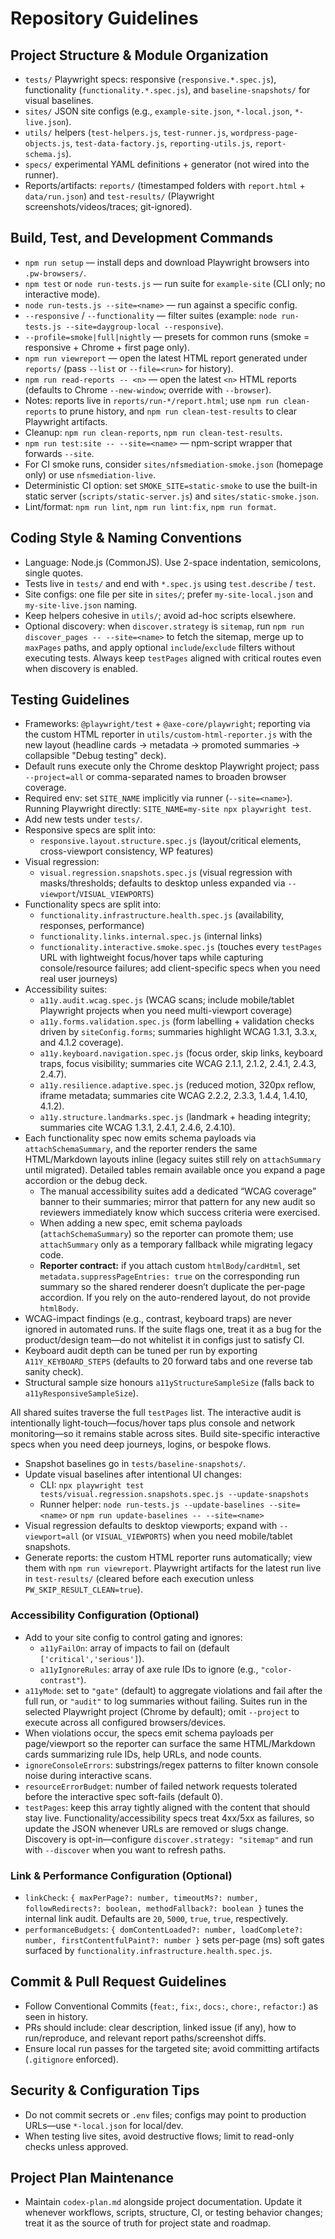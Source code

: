 # Repository Guidelines

## Project Structure & Module Organization
- `tests/` Playwright specs: responsive (`responsive.*.spec.js`), functionality (`functionality.*.spec.js`), and `baseline-snapshots/` for visual baselines.
- `sites/` JSON site configs (e.g., `example-site.json`, `*-local.json`, `*-live.json`).
- `utils/` helpers (`test-helpers.js`, `test-runner.js`, `wordpress-page-objects.js`, `test-data-factory.js`, `reporting-utils.js`, `report-schema.js`).
- `specs/` experimental YAML definitions + generator (not wired into the runner).
- Reports/artifacts: `reports/` (timestamped folders with `report.html` + `data/run.json`) and `test-results/` (Playwright screenshots/videos/traces; git-ignored).

## Build, Test, and Development Commands
- `npm run setup` — install deps and download Playwright browsers into `.pw-browsers/`.
- `npm test` or `node run-tests.js` — run suite for `example-site` (CLI only; no interactive mode).
- `node run-tests.js --site=<name>` — run against a specific config.
- `--responsive` / `--functionality` — filter suites (example: `node run-tests.js --site=daygroup-local --responsive`).
- `--profile=smoke|full|nightly` — presets for common runs (smoke = responsive + Chrome + first page only).
- `npm run viewreport` — open the latest HTML report generated under `reports/` (pass `--list` or `--file=<run>` for history).
- `npm run read-reports -- <n>` — open the latest `<n>` HTML reports (defaults to Chrome `--new-window`; override with `--browser`).
- Notes: reports live in `reports/run-*/report.html`; use `npm run clean-reports` to prune history, and `npm run clean-test-results` to clear Playwright artifacts.
- Cleanup: `npm run clean-reports`, `npm run clean-test-results`.
- `npm run test:site -- --site=<name>` — npm-script wrapper that forwards `--site`.
- For CI smoke runs, consider `sites/nfsmediation-smoke.json` (homepage only) or use `nfsmediation-live`.
 - Deterministic CI option: set `SMOKE_SITE=static-smoke` to use the built-in static server (`scripts/static-server.js`) and `sites/static-smoke.json`.
 - Lint/format: `npm run lint`, `npm run lint:fix`, `npm run format`.

## Coding Style & Naming Conventions
- Language: Node.js (CommonJS). Use 2-space indentation, semicolons, single quotes.
- Tests live in `tests/` and end with `*.spec.js` using `test.describe` / `test`.
- Site configs: one file per site in `sites/`; prefer `my-site-local.json` and `my-site-live.json` naming.
- Keep helpers cohesive in `utils/`; avoid ad-hoc scripts elsewhere.
- Optional discovery: when `discover.strategy` is `sitemap`, run `npm run discover_pages -- --site=<name>` to fetch the sitemap, merge up to `maxPages` paths, and apply optional `include`/`exclude` filters without executing tests. Always keep `testPages` aligned with critical routes even when discovery is enabled.

## Testing Guidelines
- Frameworks: `@playwright/test` + `@axe-core/playwright`; reporting via the custom HTML reporter in `utils/custom-html-reporter.js` with the new layout (headline cards → metadata → promoted summaries → collapsible "Debug testing" deck).
- Default runs execute only the Chrome desktop Playwright project; pass `--project=all` or comma-separated names to broaden browser coverage.
- Required env: set `SITE_NAME` implicitly via runner (`--site=<name>`). Running Playwright directly: `SITE_NAME=my-site npx playwright test`.
- Add new tests under `tests/`.
- Responsive specs are split into:
  - `responsive.layout.structure.spec.js` (layout/critical elements, cross-viewport consistency, WP features)
- Visual regression:
  - `visual.regression.snapshots.spec.js` (visual regression with masks/thresholds; defaults to desktop unless expanded via `--viewport`/`VISUAL_VIEWPORTS`)
- Functionality specs are split into:
  - `functionality.infrastructure.health.spec.js` (availability, responses, performance)
  - `functionality.links.internal.spec.js` (internal links)
  - `functionality.interactive.smoke.spec.js` (touches every `testPages` URL with lightweight focus/hover taps while capturing console/resource failures; add client-specific specs when you need real user journeys)
- Accessibility suites:
  - `a11y.audit.wcag.spec.js` (WCAG scans; include mobile/tablet Playwright projects when you need multi-viewport coverage)
  - `a11y.forms.validation.spec.js` (form labelling + validation checks driven by `siteConfig.forms`; summaries highlight WCAG 1.3.1, 3.3.x, and 4.1.2 coverage).
  - `a11y.keyboard.navigation.spec.js` (focus order, skip links, keyboard traps, focus visibility; summaries cite WCAG 2.1.1, 2.1.2, 2.4.1, 2.4.3, 2.4.7).
  - `a11y.resilience.adaptive.spec.js` (reduced motion, 320px reflow, iframe metadata; summaries cite WCAG 2.2.2, 2.3.3, 1.4.4, 1.4.10, 4.1.2).
  - `a11y.structure.landmarks.spec.js` (landmark + heading integrity; summaries cite WCAG 1.3.1, 2.4.1, 2.4.6, 2.4.10).
- Each functionality spec now emits schema payloads via `attachSchemaSummary`, and the reporter renders the same HTML/Markdown layouts inline (legacy suites still rely on `attachSummary` until migrated). Detailed tables remain available once you expand a page accordion or the debug deck.
  - The manual accessibility suites add a dedicated “WCAG coverage” banner to their summaries; mirror that pattern for any new audit so reviewers immediately know which success criteria were exercised.
  - When adding a new spec, emit schema payloads (`attachSchemaSummary`) so the reporter can promote them; use `attachSummary` only as a temporary fallback while migrating legacy code.
  - **Reporter contract:** if you attach custom `htmlBody`/`cardHtml`, set `metadata.suppressPageEntries: true` on the corresponding run summary so the shared renderer doesn’t duplicate the per-page accordion. If you rely on the auto-rendered layout, do not provide `htmlBody`.
- WCAG-impact findings (e.g., contrast, keyboard traps) are never ignored in automated runs. If the suite flags one, treat it as a bug for the product/design team—do not whitelist it in configs just to satisfy CI.
- Keyboard audit depth can be tuned per run by exporting `A11Y_KEYBOARD_STEPS` (defaults to 20 forward tabs and one reverse tab sanity check).
- Structural sample size honours `a11yStructureSampleSize` (falls back to `a11yResponsiveSampleSize`).

All shared suites traverse the full `testPages` list. The interactive audit is intentionally light-touch—focus/hover taps plus console and network monitoring—so it remains stable across sites. Build site-specific interactive specs when you need deep journeys, logins, or bespoke flows.
- Snapshot baselines go in `tests/baseline-snapshots/`.
- Update visual baselines after intentional UI changes:
  - CLI: `npx playwright test tests/visual.regression.snapshots.spec.js --update-snapshots`
  - Runner helper: `node run-tests.js --update-baselines --site=<name>` or `npm run update-baselines -- --site=<name>`
- Visual regression defaults to desktop viewports; expand with `--viewport=all` (or `VISUAL_VIEWPORTS`) when you need mobile/tablet snapshots.
- Generate reports: the custom HTML reporter runs automatically; view them with `npm run viewreport`. Playwright artifacts for the latest run live in `test-results/` (cleared before each execution unless `PW_SKIP_RESULT_CLEAN=true`).

### Accessibility Configuration (Optional)
- Add to your site config to control gating and ignores:
  - `a11yFailOn`: array of impacts to fail on (default `['critical','serious']`).
  - `a11yIgnoreRules`: array of axe rule IDs to ignore (e.g., `"color-contrast"`).
- `a11yMode`: set to `"gate"` (default) to aggregate violations and fail after the full run, or `"audit"` to log summaries without failing. Suites run in the selected Playwright project (Chrome by default); omit `--project` to execute across all configured browsers/devices.
- When violations occur, the specs emit schema payloads per page/viewport so the reporter can surface the same HTML/Markdown cards summarizing rule IDs, help URLs, and node counts.
- `ignoreConsoleErrors`: substrings/regex patterns to filter known console noise during interactive scans.
- `resourceErrorBudget`: number of failed network requests tolerated before the interactive spec soft-fails (default 0).
- `testPages`: keep this array tightly aligned with the content that should stay live. Functionality/accessibility specs treat 4xx/5xx as failures, so update the JSON whenever URLs are removed or slugs change. Discovery is opt-in—configure `discover.strategy: "sitemap"` and run with `--discover` when you want to refresh paths.

### Link & Performance Configuration (Optional)
- `linkCheck`: `{ maxPerPage?: number, timeoutMs?: number, followRedirects?: boolean, methodFallback?: boolean }` tunes the internal link audit. Defaults are `20`, `5000`, `true`, `true`, respectively.
- `performanceBudgets`: `{ domContentLoaded?: number, loadComplete?: number, firstContentfulPaint?: number }` sets per-page (ms) soft gates surfaced by `functionality.infrastructure.health.spec.js`.

## Commit & Pull Request Guidelines
- Follow Conventional Commits (`feat:`, `fix:`, `docs:`, `chore:`, `refactor:`) as seen in history.
- PRs should include: clear description, linked issue (if any), how to run/reproduce, and relevant report paths/screenshot diffs.
- Ensure local run passes for the targeted site; avoid committing artifacts (`.gitignore` enforced).

## Security & Configuration Tips
- Do not commit secrets or `.env` files; configs may point to production URLs—use `*-local.json` for local/dev.
- When testing live sites, avoid destructive flows; limit to read-only checks unless approved.

## Project Plan Maintenance
- Maintain `codex-plan.md` alongside project documentation. Update it whenever workflows, scripts, structure, CI, or testing behavior changes; treat it as the source of truth for project state and roadmap.
